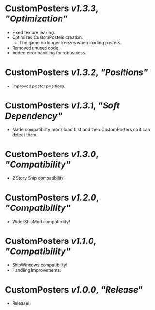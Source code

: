 # CustomPosters *v1.3.3*, *"Optimization"*

- Fixed texture leaking.
- Optimized CustomPosters creation.
  - The game no longer freezes when loading posters.
- Removed unused code.
- Added error handling for robustness.

# CustomPosters *v1.3.2*, *"Positions"*

- Improved poster positions.

# CustomPosters *v1.3.1*, *"Soft Dependency"*

- Made compatibility mods load first and then CustomPosters so it can detect them.

# CustomPosters *v1.3.0*, *"Compatibility"*

- 2 Story Ship compatibility!

# CustomPosters *v1.2.0*, *"Compatibility"*

- WiderShipMod compatibility!

# CustomPosters *v1.1.0*, *"Compatibility"*

- ShipWindows compatibility!
- Handling improvements.

# CustomPosters *v1.0.0*, *"Release"*

- Release!
